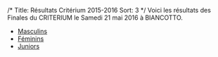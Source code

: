 /*
Title: Résultats Critérium 2015-2016
Sort: 3
*/
Voici les résultats des Finales du CRITERIUM le Samedi 21 mai 2016  à BIANCOTTO.

 - [Masculins](https://drive.google.com/file/d/0ByCcllu-OhkAYU9hMnlHREktOEhLamhjRlBTbGJoakhudm5R/view?usp=sharing)
 - [Féminins](https://drive.google.com/file/d/0ByCcllu-OhkAMlFTbGZLYVhBWWkzZXIwSGdhdUJxalpMNGZj/view?usp=sharing)
 - [Juniors](https://drive.google.com/file/d/0ByCcllu-OhkAMmxRWkxYWmJ4ZXprQmpYZ3FOcmFIcXVFU2Nn/view?usp=sharing)
